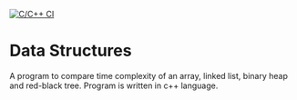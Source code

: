 [![C/C++ CI](https://github.com/breylaude/data-structures/actions/workflows/c-cpp.yml/badge.svg)](https://github.com/breylaude/data-structures/actions/workflows/c-cpp.yml)
# Data Structures

A program to compare time complexity of an array, linked list, binary heap and red-black tree. Program is written in c++ language.
